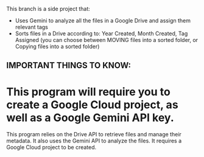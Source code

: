 This branch is a side project that:
* Uses Gemini to analyze all the files in a Google Drive and assign them relevant tags
* Sorts files in a Drive according to: Year Created, Month Created, Tag Assigned (you can choose between MOVING files into a sorted folder, or Copying files into a sorted folder)

## IMPORTANT THINGS TO KNOW:
# This program will require you to create a Google Cloud project, as well as a Google Gemini API key. 

This program relies on the Drive API to retrieve files and manage their metadata. It also uses the Gemini API to analyze the files. It requires a Google Cloud project to be created. 
